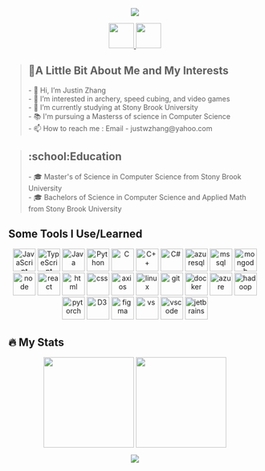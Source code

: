 <p align="center">
  <img src="https://capsule-render.vercel.app/api?type=waving&color=0:F68A06,100:F96209&text=Hello%20I%20am%20Justin&height=100&section=header&animation=fadeIn&fontColor=FFFFFF"/>
</p>
<p align="center">
  <a href="https://justinzhang1.wixsite.com/personalwebsite">
    <img height="50" src="https://user-images.githubusercontent.com/46517096/166972883-f5f1d88c-0246-4374-88ac-ded0f2cf0699.png"/>
  </a>
  <a href="https://www.linkedin.com/in/justin-zhang-873436202/">
    <img height="50" src="https://user-images.githubusercontent.com/46517096/166973395-19676cd8-f8ec-4abf-83ff-da8243505b82.png"/>
  </a>
</p>


><h2>🏹A Little Bit About Me and My Interests</h2>
> - 👋 Hi, I’m Justin Zhang <br>
> - 🏹 I’m interested in archery, speed cubing, and video games<br>
> - 🏫 I’m currently studying at Stony Brook University <br>
> - 📚 I'm pursuing a Masterss of science in Computer Science<br>
> - 📫 How to reach me : Email - justwzhang@yahoo.com<br>

><h2>:school:Education</h2>
> - 🎓 Master's of Science in Computer Science from Stony Brook University <br>
> - 🎓 Bachelors of Science in Computer Science and Applied Math from Stony Brook University<br>

<h2>Some Tools I Use/Learned</h2>
<p align="center">
  <img src="https://cdn.jsdelivr.net/gh/devicons/devicon@latest/icons/javascript/javascript-original.svg" alt="JavaScript" width="45" height="45"/>
  <img src="https://cdn.jsdelivr.net/gh/devicons/devicon@latest/icons/typescript/typescript-original.svg" alt="TypeScript" width="45" height="45"/>
  <img src="https://cdn.jsdelivr.net/gh/devicons/devicon@latest/icons/java/java-original.svg" alt="Java" width="45" height="45"/>
  <img src="https://cdn.jsdelivr.net/gh/devicons/devicon@latest/icons/python/python-original.svg" alt="Python" width="45" height="45"/>
  <img src="https://cdn.jsdelivr.net/gh/devicons/devicon@latest/icons/c/c-original.svg" alt="C" width="45" height="45"/>
  <img src="https://cdn.jsdelivr.net/gh/devicons/devicon@latest/icons/cplusplus/cplusplus-original.svg" alt="C++" width="45" height="45"/>
  <img src="https://cdn.jsdelivr.net/gh/devicons/devicon@latest/icons/csharp/csharp-original.svg" alt="C#" width="45" height="45"/>
  
  <img src="https://cdn.jsdelivr.net/gh/devicons/devicon@latest/icons/azuresqldatabase/azuresqldatabase-original.svg" alt="azuresql" width="45" height="45"/>
  <img src="https://cdn.jsdelivr.net/gh/devicons/devicon@latest/icons/mysql/mysql-original.svg" alt="mssql" width="45" height="45"/>
  <img src="https://cdn.jsdelivr.net/gh/devicons/devicon@latest/icons/mongodb/mongodb-original.svg" alt="mongodb" width="45" height="45"/>
  <img src="https://cdn.jsdelivr.net/gh/devicons/devicon@latest/icons/nodejs/nodejs-original.svg" alt="node" width="45" height="45"/>
  <img src="https://cdn.jsdelivr.net/gh/devicons/devicon@latest/icons/react/react-original.svg" alt="react" width="45" height="45"/>
  <img src="https://cdn.jsdelivr.net/gh/devicons/devicon@latest/icons/html5/html5-original.svg" alt="html" width="45" height="45"/>
  <img src="https://cdn.jsdelivr.net/gh/devicons/devicon@latest/icons/css3/css3-plain-wordmark.svg" alt="css" width="45" height="45"/>
  <img src="https://cdn.jsdelivr.net/gh/devicons/devicon@latest/icons/axios/axios-plain-wordmark.svg" alt="axios" width="45" height="45"/>
  
  <img src="https://cdn.jsdelivr.net/gh/devicons/devicon@latest/icons/linux/linux-original.svg" alt="linux" width="45" height="45"/>
  <img src="https://cdn.jsdelivr.net/gh/devicons/devicon@latest/icons/git/git-original.svg" alt="git" width="45" height="45"/>
  <img src="https://cdn.jsdelivr.net/gh/devicons/devicon@latest/icons/docker/docker-original.svg" alt="docker" width="45" height="45"/>
  <img src="https://cdn.jsdelivr.net/gh/devicons/devicon@latest/icons/azure/azure-original.svg" alt="azure" width="45" height="45"/>
  <img src="https://cdn.jsdelivr.net/gh/devicons/devicon@latest/icons/hadoop/hadoop-original.svg" alt="hadoop" width="45" height="45"/>
  <img src="https://cdn.jsdelivr.net/gh/devicons/devicon@latest/icons/pytorch/pytorch-original.svg" alt="pytorch" width="45" height="45"/>
  <img src="https://cdn.jsdelivr.net/gh/devicons/devicon@latest/icons/d3js/d3js-original.svg" alt="D3" width="45" height="45"/>
  <img src="https://cdn.jsdelivr.net/gh/devicons/devicon@latest/icons/figma/figma-original.svg" alt="figma" width="45" height="45"/>

  
  <img src="https://cdn.jsdelivr.net/gh/devicons/devicon@latest/icons/visualstudio/visualstudio-original.svg" alt="vs" width="45" height="45"/>
  <img src="https://cdn.jsdelivr.net/gh/devicons/devicon@latest/icons/vscode/vscode-original.svg" alt="vscode" width="45" height="45"/>
  <img src="https://cdn.jsdelivr.net/gh/devicons/devicon@latest/icons/jetbrains/jetbrains-original.svg" alt="jetbrains" width="45" height="45"/>
</p>


## :fire: My Stats
<p align="center">
  <img height="180em"  src="https://github-readme-streak-stats.herokuapp.com/?user=justwzhang&theme=slateorange&hide_border=false" align = "center"/>
  <img height="180em" src="https://github-readme-stats.vercel.app/api/top-langs/?username=justwzhang&theme=slateorange&show_icons=true&hide_border=false&layout=compact" align = "center"/>
<!--   <img height="180em" src="https://github-readme-stats.vercel.app/api?username=justwzhang&theme=slateorange&show_icons=true&hide_border=false&count_private=true" align = "center"/> -->
</p>





<p align="center">
  <img src="https://capsule-render.vercel.app/api?type=waving&color=0:F68A06,100:F96209&height=100&section=footer"/>
</p>




<!---
justwzhang/justwzhang is a ✨ special ✨ repository because its `README.md` (this file) appears on your GitHub profile.
You can click the Preview link to take a look at your changes.
--->
